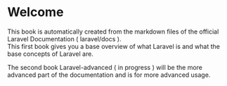 # Welcome

This book is automatically created from the markdown files of the official Laravel Documentation ( laravel/docs ).  
This first book gives you a base overview of what Laravel is and what the base concepts of Laravel are.

The second book Laravel-advanced ( in progress ) will be the more advanced part of the documentation and is for more advanced usage.

##